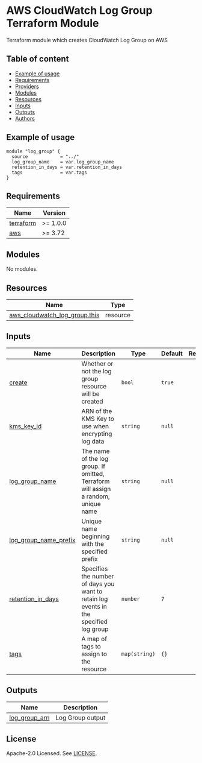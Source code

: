 # AWS CloudWatch Log Group Terraform Module
Terraform module which creates CloudWatch Log Group on AWS

<!-- BEGIN_TERRAFORM_DOCS -->
## Table of content

- [Example of usage](#example-of-usage)
- [Requirements](#requirements)
- [Providers](#providers)
- [Modules](#modules)
- [Resources](#resources)
- [Inputs](#inputs)
- [Outputs](#outputs)
- [Authors](#authors)

## Example of usage

```hcl
module "log_group" {
  source            = "../"
  log_group_name    = var.log_group_name
  retention_in_days = var.retention_in_days
  tags              = var.tags
}
```

## Requirements

| Name | Version |
|------|---------|
| <a name="requirement_terraform"></a> [terraform](#requirement\_terraform) | >= 1.0.0 |
| <a name="requirement_aws"></a> [aws](#requirement\_aws) | >= 3.72 |

## Modules

No modules.

## Resources

| Name | Type |
|------|------|
| [aws_cloudwatch_log_group.this](https://registry.terraform.io/providers/hashicorp/aws/latest/docs/resources/cloudwatch_log_group) | resource |

## Inputs

| Name | Description | Type | Default | Required |
|------|-------------|------|---------|:--------:|
| <a name="input_create"></a> [create](#input\_create) | Whether or not the log group resource will be created | `bool` | `true` | no |
| <a name="input_kms_key_id"></a> [kms\_key\_id](#input\_kms\_key\_id) | ARN of the KMS Key to use when encrypting log data | `string` | `null` | no |
| <a name="input_log_group_name"></a> [log\_group\_name](#input\_log\_group\_name) | The name of the log group. If omitted, Terraform will assign a random, unique name | `string` | `null` | no |
| <a name="input_log_group_name_prefix"></a> [log\_group\_name\_prefix](#input\_log\_group\_name\_prefix) | Unique name beginning with the specified prefix | `string` | `null` | no |
| <a name="input_retention_in_days"></a> [retention\_in\_days](#input\_retention\_in\_days) | Specifies the number of days you want to retain log events in the specified log group | `number` | `7` | no |
| <a name="input_tags"></a> [tags](#input\_tags) | A map of tags to assign to the resource | `map(string)` | `{}` | no |

## Outputs

| Name | Description |
|------|-------------|
| <a name="output_log_group_arn"></a> [log\_group\_arn](#output\_log\_group\_arn) | Log Group output |



## License
Apache-2.0 Licensed. See [LICENSE](https://github.com/florentio/terraform-aws-cloudwatch-log-group/blob/main/LICENSE).
<!-- END_TERRAFORM_DOCS -->
